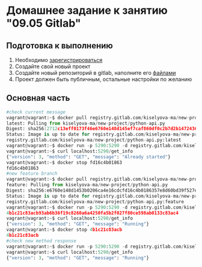 # Домашнее задание к занятию "09.05 Gitlab"

## Подготовка к выполнению

1. Необходимо [зарегистрироваться](https://about.gitlab.com/free-trial/)
2. Создайте свой новый проект
3. Создайте новый репозиторий в gitlab, наполните его [файлами](./repository)
4. Проект должен быть публичным, остальные настройки по желанию

## Основная часть

```python
#check current message
vagrant@vagrant:~$ docker pull registry.gitlab.com/kiselyova-ma/new-project/python-api.py:latest
latest: Pulling from kiselyova-ma/new-project/python-api.py
Digest: sha256:2712c13eff0173f46e6760e148d145ef7caf860df0c2b7d2b147243630adb672
Status: Image is up to date for registry.gitlab.com/kiselyova-ma/new-project/python-api.py:latest
registry.gitlab.com/kiselyova-ma/new-project/python-api.py:latest
vagrant@vagrant:~$ docker run -p 5290:5290 -d registry.gitlab.com/kiselyova-ma/new-project/python-api.py
vagrant@vagrant:~$ curl localhost:5290/get_info
{"version": 3, "method": "GET", "message": "Already started"}
vagrant@vagrant:~$ docker stop fd16c4b01863
fd16c4b01863
#new feature branch
vagrant@vagrant:~$ docker pull registry.gitlab.com/kiselyova-ma/new-project/python-api.py:feature
feature: Pulling from kiselyova-ma/new-project/python-api.py
Digest: sha256:e6760e148d1453b0206ca4e16cdcfd16c4b0186357e8d60bd39f527e8z48e863
Status: Image is up to date for registry.gitlab.com/kiselyova-ma/new-project/python-api.py:feature
registry.gitlab.com/kiselyova-ma/new-project/python-api.py:feature
vagrant@vagrant:~$ docker run -p 5290:5290 -d registry.gitlab.com/kiselyova-ma/new-project/python-api.py:feature
4b1c21c83acb93ab6b36f19c8260a6a4250fa5b2f027f80ce598ab0133c83ac4
vagrant@vagrant:~$ curl localhost:5290/get_info
{"version": 3, "method": "GET", "message": "Running"}
vagrant@vagrant:~$ docker stop 4b1c21c83acb
4b1c21c83acb
#check new method response
vagrant@vagrant:~$ docker run -p 5290:5290 -d registry.gitlab.com/kiselyova-ma/new-project/python-api.py:latest
vagrant@vagrant:~$ curl localhost:5290/get_info
{"version": 3, "method": "GET", "message": "Running"}
```